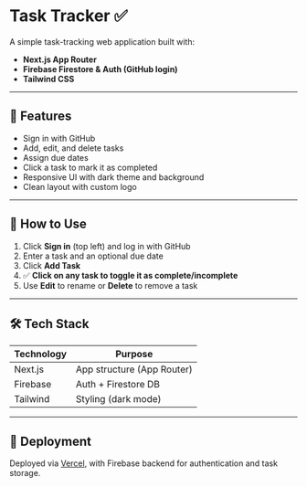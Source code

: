 # Task Tracker ✅

A simple task-tracking web application built with:

- **Next.js App Router**
- **Firebase Firestore & Auth (GitHub login)**
- **Tailwind CSS**

---

## 🔑 Features

- Sign in with GitHub
- Add, edit, and delete tasks
- Assign due dates
- Click a task to mark it as completed
- Responsive UI with dark theme and background
- Clean layout with custom logo

---

## 🧠 How to Use

1. Click **Sign in** (top left) and log in with GitHub
2. Enter a task and an optional due date
3. Click **Add Task**
4. ✅ **Click on any task to toggle it as complete/incomplete**
5. Use **Edit** to rename or **Delete** to remove a task

---

## 🛠 Tech Stack

| Technology | Purpose              |
|------------|----------------------|
| Next.js    | App structure (App Router) |
| Firebase   | Auth + Firestore DB  |
| Tailwind   | Styling (dark mode)  |


---

## 🚀 Deployment

Deployed via [Vercel](https://vercel.com), with Firebase backend for authentication and task storage.

